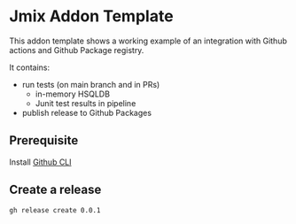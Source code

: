 # Jmix Addon Template

This addon template shows a working example of an integration with Github actions and Github Package registry.

It contains:

* run tests (on main branch and in PRs) 
  * in-memory HSQLDB
  * Junit test results in pipeline
* publish release to Github Packages

## Prerequisite

Install [Github CLI](https://cli.github.com/) 

## Create a release

`gh release create 0.0.1`